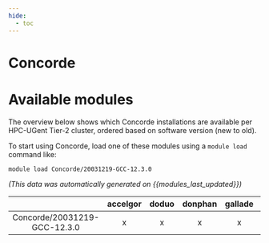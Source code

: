 ```yaml
---
hide:
  - toc
---
```


Concorde
========

# Available modules


The overview below shows which Concorde installations are available per HPC-UGent Tier-2 cluster, ordered based on software version (new to old).

To start using Concorde, load one of these modules using a `module load` command like:

```shell
module load Concorde/20031219-GCC-12.3.0
```

*(This data was automatically generated on {{modules_last_updated}})*  

| |accelgor|doduo|donphan|gallade|joltik|shinx|skitty|
| :---: | :---: | :---: | :---: | :---: | :---: | :---: | :---: |
|Concorde/20031219-GCC-12.3.0|x|x|x|x|-|-|x|
